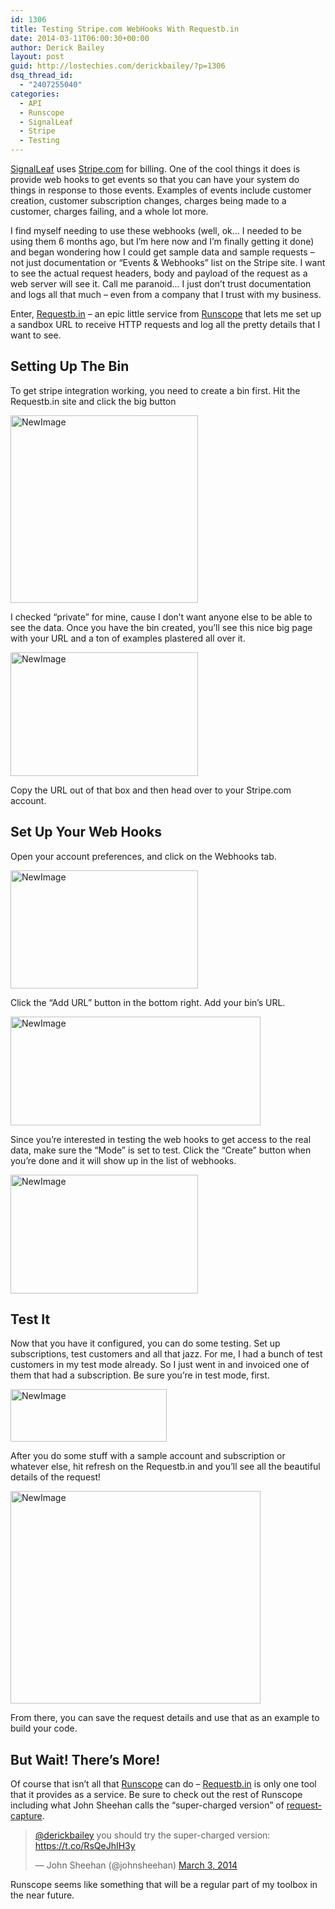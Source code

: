 ```yaml
---
id: 1306
title: Testing Stripe.com WebHooks With Requestb.in
date: 2014-03-11T06:00:30+00:00
author: Derick Bailey
layout: post
guid: http://lostechies.com/derickbailey/?p=1306
dsq_thread_id:
  - "2407255040"
categories:
  - API
  - Runscope
  - SignalLeaf
  - Stripe
  - Testing
---
```

[SignalLeaf](http://signalleaf.com) uses [Stripe.com](http://stripe.com) for billing. One of the cool things it does is provide web hooks to get events so that you can have your system do things in response to those events. Examples of events include customer creation, customer subscription changes, charges being made to a customer, charges failing, and a whole lot more. 

I find myself needing to use these webhooks (well, ok&#8230; I needed to be using them 6 months ago, but I&#8217;m here now and I&#8217;m finally getting it done) and began wondering how I could get sample data and sample requests &#8211; not just documentation or &#8220;Events & Webhooks&#8221; list on the Stripe site. I want to see the actual request headers, body and payload of the request as a web server will see it. Call me paranoid&#8230; I just don&#8217;t trust documentation and logs all that much &#8211; even from a company that I trust with my business. 

Enter, [Requestb.in](http://requestb.in/) &#8211; an epic little service from [Runscope](https://www.runscope.com/) that lets me set up a sandbox URL to receive HTTP requests and log all the pretty details that I want to see. 

## Setting Up The Bin

To get stripe integration working, you need to create a bin first. Hit the Requestb.in site and click the big button

<img src="http://lostechies.com/derickbailey/files/2014/03/NewImage.png" alt="NewImage" width="300" border="0" />

I checked &#8220;private&#8221; for mine, cause I don&#8217;t want anyone else to be able to see the data. Once you have the bin created, you&#8217;ll see this nice big page with your URL and a ton of examples plastered all over it.

<img src="http://lostechies.com/derickbailey/files/2014/03/NewImage1.png" alt="NewImage" width="300" height="198" border="0" />

Copy the URL out of that box and then head over to your Stripe.com account.

## Set Up Your Web Hooks

Open your account preferences, and click on the Webhooks tab.

<img src="http://lostechies.com/derickbailey/files/2014/03/NewImage2.png" alt="NewImage" width="300" height="189" border="0" />

Click the &#8220;Add URL&#8221; button in the bottom right. Add your bin&#8217;s URL.

<img src="http://lostechies.com/derickbailey/files/2014/03/NewImage3.png" alt="NewImage" width="400" height="174" border="0" />

Since you&#8217;re interested in testing the web hooks to get access to the real data, make sure the &#8220;Mode&#8221; is set to test. Click the &#8220;Create&#8221; button when you&#8217;re done and it will show up in the list of webhooks.

<img src="http://lostechies.com/derickbailey/files/2014/03/NewImage4.png" alt="NewImage" width="300" height="190" border="0" />

## Test It

Now that you have it configured, you can do some testing. Set up subscriptions, test customers and all that jazz. For me, I had a bunch of test customers in my test mode already. So I just went in and invoiced one of them that had a subscription. Be sure you&#8217;re in test mode, first.

<img src="http://lostechies.com/derickbailey/files/2014/03/NewImage5.png" alt="NewImage" width="250" height="84" border="0" />

After you do some stuff with a sample account and subscription or whatever else, hit refresh on the Requestb.in and you&#8217;ll see all the beautiful details of the request!

<img src="http://lostechies.com/derickbailey/files/2014/03/NewImage6.png" alt="NewImage" width="400" height="340" border="0" />

From there, you can save the request details and use that as an example to build your code.

## But Wait! There&#8217;s More!

Of course that isn&#8217;t all that [Runscope](http://runscope.com) can do &#8211; [Requestb.in](http://requestb.in) is only one tool that it provides as a service. Be sure to check out the rest of Runscope including what John Sheehan calls the &#8220;super-charged version&#8221; of [request-capture](https://www.runscope.com/docs/request-capture).

<blockquote class="twitter-tweet" lang="en">
  <p>
    <a href="https://twitter.com/derickbailey">@derickbailey</a> you should try the super-charged version: <a href="https://t.co/RsQeJhIH3y">https://t.co/RsQeJhIH3y</a>
  </p>
  
  <p>
    — John Sheehan (@johnsheehan) <a href="https://twitter.com/johnsheehan/statuses/440331845025423360">March 3, 2014</a>
  </p>
</blockquote>

Runscope seems like something that will be a regular part of my toolbox in the near future.